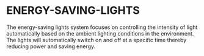 # ENERGY-SAVING-LIGHTS
The energy-saving lights system focuses on controlling the
intensity of light automatically based on the ambient lighting conditions
in the environment. The lights will automatically switch on and off
at a specific time thereby reducing power and saving energy.
